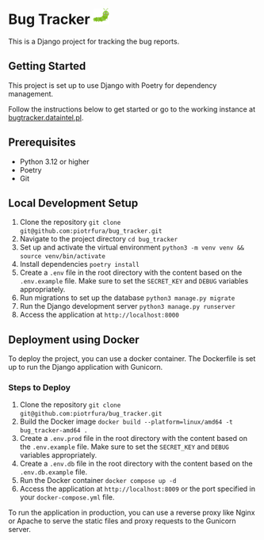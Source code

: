 # Bug Tracker ![Bug Tracker Logo](static_files/icon/bug-tracker-32x32.png)
This is a Django project for tracking the bug reports.

## Getting Started
This project is set up to use Django with Poetry for dependency management. 

Follow the instructions below to get started or go to the working instance at [bugtracker.dataintel.pl](https://bugtracker.dataintel.pl).

## Prerequisites
- Python 3.12 or higher
- Poetry
- Git

## Local Development Setup
1. Clone the repository `git clone git@github.com:piotrfura/bug_tracker.git`
2. Navigate to the project directory `cd bug_tracker`
3. Set up and activate the virtual environment `python3 -m venv venv && source venv/bin/activate`
4. Install dependencies `poetry install`
5. Create a `.env` file in the root directory with the content based on the `.env.example` file. Make sure to set the `SECRET_KEY` and `DEBUG` variables appropriately.
6. Run migrations to set up the database `python3 manage.py migrate`
7. Run the Django development server `python3 manage.py runserver`
8. Access the application at `http://localhost:8000`

## Deployment using Docker
To deploy the project, you can use a docker container. 
The Dockerfile is set up to run the Django application with Gunicorn.
### Steps to Deploy
1. Clone the repository `git clone git@github.com:piotrfura/bug_tracker.git`
2. Build the Docker image `docker build --platform=linux/amd64 -t bug_tracker-amd64 .`
3. Create a `.env.prod` file in the root directory with the content based on the `.env.example` file. Make sure to set the `SECRET_KEY` and `DEBUG` variables appropriately.
4. Create a `.env.db` file in the root directory with the content based on the `.env.db.example` file. 
5. Run the Docker container `docker compose up -d`
6. Access the application at `http://localhost:8009` or the port specified in your `docker-compose.yml` file. 

To run the application in production, you can use a reverse proxy like Nginx or Apache to serve the static files and proxy requests to the Gunicorn server.
